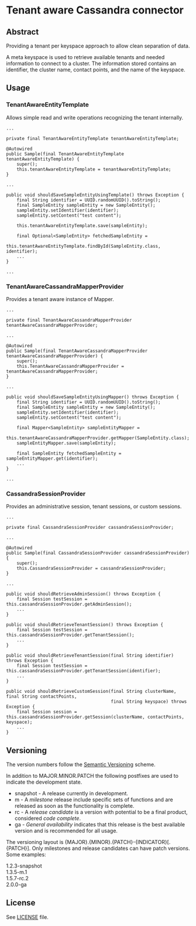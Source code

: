 # Tenant aware Cassandra connector

## Abstract
Providing a tenant per keyspace approach to allow clean separation of data.

A meta keyspace is used to retrieve available tenants and needed information to connect to a cluster. The information stored contains an identifier, the cluster name, contact points, and the name of the keyspace.

## Usage
### TenantAwareEntityTemplate
Allows simple read and write operations recognizing the tenant internally.

    ...
    
    private final TenantAwareEntityTemplate tenantAwareEntityTemplate;
    
    @Autowired
    public Sample(final TenantAwareEntityTemplate tenantAwareEntityTemplate) {
        super();
        this.tenantAwareEntityTemplate = tenantAwareEntityTemplate;
    }
    
    ...
    
    public void shouldSaveSampleEntityUsingTemplate() throws Exception {
        final String identifier = UUID.randomUUID().toString();
        final SampleEntity sampleEntity = new SampleEntity();
        sampleEntity.setIdentifier(identifier);
        sampleEntity.setContent("test content");

        this.tenantAwareEntityTemplate.save(sampleEntity);

        final Optional<SampleEntity> fetchedSampleEntity = 
                this.tenantAwareEntityTemplate.findById(SampleEntity.class, identifier);
        ...
    }
    
    ...

### TenantAwareCassandraMapperProvider
Provides a tenant aware instance of Mapper.

    ...
    
    private final TenantAwareCassandraMapperProvider tenantAwareCassandraMapperProvider;
    
    ...
    
    @Autowired
    public Sample(final TenantAwareCassandraMapperProvider tenantAwareCassandraMapperProvider) {
        super();
        this.TenantAwareCassandraMapperProvider = tenantAwareCassandraMapperProvider;
    }
    
    ...
    
    public void shouldSaveSampleEntityUsingMapper() throws Exception {
        final String identifier = UUID.randomUUID().toString();
        final SampleEntity sampleEntity = new SampleEntity();
        sampleEntity.setIdentifier(identifier);
        sampleEntity.setContent("test content");

        final Mapper<SampleEntity> sampleEntityMapper = 
                this.tenantAwareCassandraMapperProvider.getMapper(SampleEntity.class);
        sampleEntityMapper.save(sampleEntity);

        final SampleEntity fetchedSampleEntity = sampleEntityMapper.get(identifier);
        ...
    }
    
    ...
    
### CassandraSessionProvider
Provides an administrative session, tenant sessions, or custom sessions.

    ...
    
    private final CassandraSessionProvider cassandraSessionProvider;
    
    ...
    
    @Autowired
    public Sample(final CassandraSessionProvider cassandraSessionProvider) {
        super();
        this.CassandraSessionProvider = cassandraSessionProvider;
    }
    
    ... 
    
    public void shouldRetrieveAdminSession() throws Exception {
        final Session testSession = this.cassandraSessionProvider.getAdminSession();
        ...
    }
    
    public void shouldRetrieveTenantSession() throws Exception {
        final Session testSession = this.cassandraSessionProvider.getTenantSession();
        ...
    }
    
    public void shouldRetrieveTenantSession(final String identifier) throws Exception {
        final Session testSession = this.cassandraSessionProvider.getTenantSession(identifier);
        ...
    }

    public void shouldRetrieveCustomSession(final String clusterName, final String contactPoints, 
                                            final String keyspace) throws Exception {
        final Session session = this.cassandraSessionProvider.getSession(clusterName, contactPoints, keyspace);
        ...
    }
    

## Versioning
The version numbers follow the [Semantic Versioning](http://semver.org/) scheme.

In addition to MAJOR.MINOR.PATCH the following postfixes are used to indicate the development state.

* snapshot - A release currently in development. 
* m - A _milestone_ release include specific sets of functions and are released as soon as the functionality is complete.
* rc - A _release candidate_ is a version with potential to be a final product, considered _code complete_.
* ga - _General availability_ indicates that this release is the best available version and is recommended for all usage.

The versioning layout is {MAJOR}.{MINOR}.{PATCH}-{INDICATOR}[.{PATCH}]. Only milestones and release candidates can  have patch versions. Some examples:

1.2.3-snapshot  
1.3.5-m.1  
1.5.7-rc.2  
2.0.0-ga

## License
See [LICENSE](LICENSE) file.